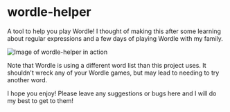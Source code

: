 # wordle-helper

A tool to help you play Wordle! I thought of making this after some learning about regular expressions and a few days of playing Wordle with my family. 

![Image of wordle-helper in action](https://cdn.discordapp.com/attachments/786737014145286165/929156633966313522/Screen_Shot_2022-01-07_at_18.36.38.png) 

Note that Wordle is using a different word list than this project uses. It shouldn't wreck any of your Wordle games, but may lead to needing to try another word.

I hope you enjoy! Please leave any suggestions or bugs here and I will do my best to get to them!
